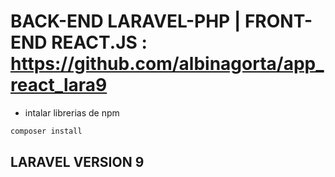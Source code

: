 # BACK-END LARAVEL-PHP 	| FRONT-END REACT.JS : https://github.com/albinagorta/app_react_lara9

- intalar librerias de npm
```php
composer install
```

## LARAVEL VERSION 9